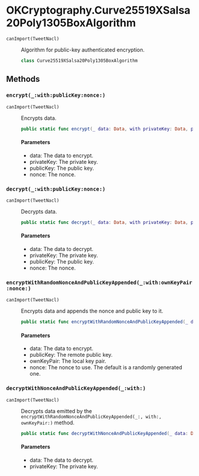 # OKCryptography.Curve25519XSalsa20Poly1305BoxAlgorithm

<dl>
<dt><code>canImport(TweetNacl)</code></dt>
<dd>

Algorithm for public-key authenticated encryption.

``` swift
class Curve25519XSalsa20Poly1305BoxAlgorithm
```

</dd>
</dl>

## Methods

### `encrypt(_:with:publicKey:nonce:)`

<dl>
<dt><code>canImport(TweetNacl)</code></dt>
<dd>

Encrypts data.

``` swift
public static func encrypt(_ data: Data, with privateKey: Data, publicKey: Data, nonce: Data) -> Data
```

#### Parameters

  - data: The data to encrypt.
  - privateKey: The private key.
  - publicKey: The public key.
  - nonce: The nonce.

</dd>
</dl>

### `decrypt(_:with:publicKey:nonce:)`

<dl>
<dt><code>canImport(TweetNacl)</code></dt>
<dd>

Decrypts data.

``` swift
public static func decrypt(_ data: Data, with privateKey: Data, publicKey: Data, nonce: Data) -> Data?
```

#### Parameters

  - data: The data to decrypt.
  - privateKey: The private key.
  - publicKey: The public key.
  - nonce: The nonce.

</dd>
</dl>

### `encryptWithRandomNonceAndPublicKeyAppended(_:with:ownKeyPair:nonce:)`

<dl>
<dt><code>canImport(TweetNacl)</code></dt>
<dd>

Encrypts data and appends the nonce and public key to it.

``` swift
public static func encryptWithRandomNonceAndPublicKeyAppended(_ data: Data, with publicKey: Data, ownKeyPair: KeyPair, nonce: Nonce = Nonce()) -> Data
```

#### Parameters

  - data: The data to encrypt.
  - publicKey: The remote public key.
  - ownKeyPair: The local key pair.
  - nonce: The nonce to use. The default is a randomly generated one.

</dd>
</dl>

### `decryptWithNonceAndPublicKeyAppended(_:with:)`

<dl>
<dt><code>canImport(TweetNacl)</code></dt>
<dd>

Decrypts data emitted by the `encryptWithRandomNonceAndPublicKeyAppended(_:​, with:​, ownKeyPair:​)` method.

``` swift
public static func decryptWithNonceAndPublicKeyAppended(_ data: Data, with privateKey: Data) -> Data?
```

#### Parameters

  - data: The data to decrypt.
  - privateKey: The private key.

</dd>
</dl>

